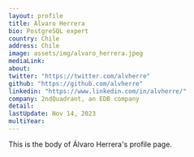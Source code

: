 ```yaml
---
layout: profile
title: Álvaro Herrera
bio: PostgreSQL expert
country: Chile
address: Chile
image: assets/img/alvaro_herrera.jpeg
mediaLink: 
about:
twitter: "https://twitter.com/alvherre"
github: "https://github.com/alvherre"
linkedin: "https://www.linkedin.com/in/alvherre/"
company: 2ndQuadrant, an EDB company
detail: 
lastUpdate: Nov 14, 2023
multiYear:
---
```


This is the body of Álvaro Herrera's profile page.
